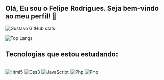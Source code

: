 ## Olá, Eu sou o Felipe Rodrigues. Seja bem-vindo ao meu perfil! 👋

![Gustavo GitHub stats](https://github-readme-stats.vercel.app/api?username=SantosFelipeDev&show_icons=true&theme=radical)

![Top Langs](https://github-readme-stats.vercel.app/api/top-langs/?username=SantosFelipeDev&layout=compact&theme=react&show)

## Tecnologias que estou estudando:

<div class=container style="display: inline-block"><br>
  <img align="center" alt="Html5"src="https://img.shields.io/badge/HTML5-E34F26?style=for-the-badge&logo=html5&logoColor=white">
  <img align="center" alt="Css3"src="https://img.shields.io/badge/CSS3-1572B6?style=for-the-badge&logo=css3&logoColor=white">
  <img align="center" alt="JavaScript"src="https://img.shields.io/badge/JavaScript-F7DF1E?style=for-the-badge&logo=javascript&logoColor=black">
  <img align="center" alt="Php"src="https://img.shields.io/badge/PHP-777BB4?style=for-the-badge&logo=php&logoColor=white">
  <img align="center" alt="Php"src="https://img.shields.io/badge/Python-3776AB?style=for-the-badge&logo=python&logoColor=white">
</div>
